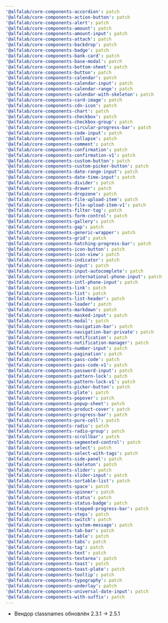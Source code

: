 ```yaml
---
'@alfalab/core-components-accordion': patch
'@alfalab/core-components-action-button': patch
'@alfalab/core-components-alert': patch
'@alfalab/core-components-amount': patch
'@alfalab/core-components-amount-input': patch
'@alfalab/core-components-attach': patch
'@alfalab/core-components-backdrop': patch
'@alfalab/core-components-badge': patch
'@alfalab/core-components-bank-card': patch
'@alfalab/core-components-base-modal': patch
'@alfalab/core-components-bottom-sheet': patch
'@alfalab/core-components-button': patch
'@alfalab/core-components-calendar': patch
'@alfalab/core-components-calendar-input': patch
'@alfalab/core-components-calendar-range': patch
'@alfalab/core-components-calendar-with-skeleton': patch
'@alfalab/core-components-card-image': patch
'@alfalab/core-components-cdn-icon': patch
'@alfalab/core-components-chart': patch
'@alfalab/core-components-checkbox': patch
'@alfalab/core-components-checkbox-group': patch
'@alfalab/core-components-circular-progress-bar': patch
'@alfalab/core-components-code-input': patch
'@alfalab/core-components-collapse': patch
'@alfalab/core-components-comment': patch
'@alfalab/core-components-confirmation': patch
'@alfalab/core-components-confirmation-v1': patch
'@alfalab/core-components-custom-button': patch
'@alfalab/core-components-custom-picker-button': patch
'@alfalab/core-components-date-range-input': patch
'@alfalab/core-components-date-time-input': patch
'@alfalab/core-components-divider': patch
'@alfalab/core-components-drawer': patch
'@alfalab/core-components-dropzone': patch
'@alfalab/core-components-file-upload-item': patch
'@alfalab/core-components-file-upload-item-v1': patch
'@alfalab/core-components-filter-tag': patch
'@alfalab/core-components-form-control': patch
'@alfalab/core-components-gallery': patch
'@alfalab/core-components-gap': patch
'@alfalab/core-components-generic-wrapper': patch
'@alfalab/core-components-grid': patch
'@alfalab/core-components-hatching-progress-bar': patch
'@alfalab/core-components-icon-button': patch
'@alfalab/core-components-icon-view': patch
'@alfalab/core-components-indicator': patch
'@alfalab/core-components-input': patch
'@alfalab/core-components-input-autocomplete': patch
'@alfalab/core-components-international-phone-input': patch
'@alfalab/core-components-intl-phone-input': patch
'@alfalab/core-components-link': patch
'@alfalab/core-components-list': patch
'@alfalab/core-components-list-header': patch
'@alfalab/core-components-loader': patch
'@alfalab/core-components-markdown': patch
'@alfalab/core-components-masked-input': patch
'@alfalab/core-components-modal': patch
'@alfalab/core-components-navigation-bar': patch
'@alfalab/core-components-navigation-bar-private': patch
'@alfalab/core-components-notification': patch
'@alfalab/core-components-notification-manager': patch
'@alfalab/core-components-number-input': patch
'@alfalab/core-components-pagination': patch
'@alfalab/core-components-pass-code': patch
'@alfalab/core-components-pass-code-v1': patch
'@alfalab/core-components-password-input': patch
'@alfalab/core-components-pattern-lock': patch
'@alfalab/core-components-pattern-lock-v1': patch
'@alfalab/core-components-picker-button': patch
'@alfalab/core-components-plate': patch
'@alfalab/core-components-popover': patch
'@alfalab/core-components-popup-sheet': patch
'@alfalab/core-components-product-cover': patch
'@alfalab/core-components-progress-bar': patch
'@alfalab/core-components-pure-cell': patch
'@alfalab/core-components-radio': patch
'@alfalab/core-components-radio-group': patch
'@alfalab/core-components-scrollbar': patch
'@alfalab/core-components-segmented-control': patch
'@alfalab/core-components-select': patch
'@alfalab/core-components-select-with-tags': patch
'@alfalab/core-components-side-panel': patch
'@alfalab/core-components-skeleton': patch
'@alfalab/core-components-slider': patch
'@alfalab/core-components-slider-input': patch
'@alfalab/core-components-sortable-list': patch
'@alfalab/core-components-space': patch
'@alfalab/core-components-spinner': patch
'@alfalab/core-components-status': patch
'@alfalab/core-components-status-badge': patch
'@alfalab/core-components-stepped-progress-bar': patch
'@alfalab/core-components-steps': patch
'@alfalab/core-components-switch': patch
'@alfalab/core-components-system-message': patch
'@alfalab/core-components-tab-bar': patch
'@alfalab/core-components-table': patch
'@alfalab/core-components-tabs': patch
'@alfalab/core-components-tag': patch
'@alfalab/core-components-text': patch
'@alfalab/core-components-textarea': patch
'@alfalab/core-components-toast': patch
'@alfalab/core-components-toast-plate': patch
'@alfalab/core-components-tooltip': patch
'@alfalab/core-components-typography': patch
'@alfalab/core-components-underlay': patch
'@alfalab/core-components-universal-date-input': patch
'@alfalab/core-components-with-suffix': patch
---
```


   - Вендор classnames обновлён 2.3.1 -> 2.5.1
